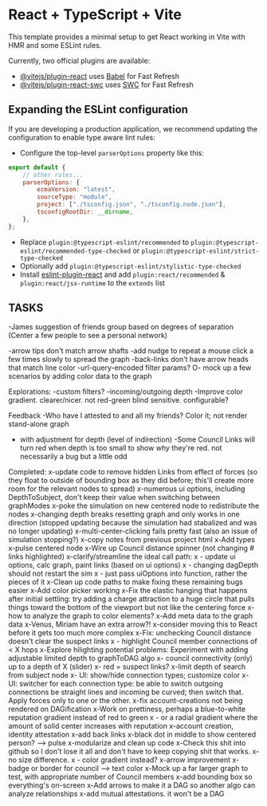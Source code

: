 # React + TypeScript + Vite

This template provides a minimal setup to get React working in Vite with HMR and some ESLint rules.

Currently, two official plugins are available:

- [@vitejs/plugin-react](https://github.com/vitejs/vite-plugin-react/blob/main/packages/plugin-react/README.md) uses [Babel](https://babeljs.io/) for Fast Refresh
- [@vitejs/plugin-react-swc](https://github.com/vitejs/vite-plugin-react-swc) uses [SWC](https://swc.rs/) for Fast Refresh

## Expanding the ESLint configuration

If you are developing a production application, we recommend updating the configuration to enable type aware lint rules:

- Configure the top-level `parserOptions` property like this:

```js
export default {
    // other rules...
    parserOptions: {
        ecmaVersion: "latest",
        sourceType: "module",
        project: ["./tsconfig.json", "./tsconfig.node.json"],
        tsconfigRootDir: __dirname,
    },
};
```

- Replace `plugin:@typescript-eslint/recommended` to `plugin:@typescript-eslint/recommended-type-checked` or `plugin:@typescript-eslint/strict-type-checked`
- Optionally add `plugin:@typescript-eslint/stylistic-type-checked`
- Install [eslint-plugin-react](https://github.com/jsx-eslint/eslint-plugin-react) and add `plugin:react/recommended` & `plugin:react/jsx-runtime` to the `extends` list

## TASKS

-James suggestion of friends group based on degrees of separation (Center a few people to see a personal network)

-arrow tips don't match arrow shafts
-add nudge to repeat a mouse click a few times slowly to spread the graph
-back-links don't have arrow heads that match line color
-url-query-encoded filter params?
O- mock up a few scenarios by adding color data to the graph

Explorations:
-custom filters?
-incoming/outgoing depth
-Improve color gradient. clearer/nicer. not red-green blind sensitive. configurable?

Feedback
-Who have I attested to and all my friends? Color it; not render stand-alone graph

- with adjustment for depth (level of indirection)
  -Some Council Links will turn red when depth is too small to show _why_ they're red. not necessarily a bug but a little odd

Completed:
x-update code to remove hidden Links from effect of forces (so they float to outside of bounding box as they did before; this'll create more room for the relevant nodes to spread)
x-numerous ui options, including DepthToSubject, don't keep their value when switching between graphModes
x-poke the simulation on new centered node to redistribute the nodes
x-changing depth breaks resetting graph and only works in one direction (stopped updating because the simulation had stabalized and was no longer updating)
x-multi-center-clicking fails pretty fast (also an issue of simulation stopping?)
x-copy notes from previous project html
x-Add types
x-pulse centered node
x-Wire up Council distance spinner (not changing # links highlighted)
x-clarify/streamline the ideal call path:
x - update ui options, calc graph, paint links (based on ui options)
x - changing dagDepth should not restart the sim
x - just pass uiOptions into function, rather the pieces of it
x-Clean up code paths to make fixing these remaining bugs easier
x-Add color picker working
x-Fix the elastic hanging that happens after initial settling: try adding a charge attraction to a huge circle that pulls things toward the bottom of the viewport but not like the centering force
x-how to analyze the graph to color elements?
x-Add meta data to the graph data
x-Venus, Miriam have an extra arrow?!
x-consider moving this to React before it gets too much more complex
x-Fix: unchecking Council distance doesn't clear the suspect links
x - highlight Council member connections of < X hops
x-Explore hilighting potential problems: Experiment with adding adjustable limited depth to graphToDAG algo
x- council connectivity (only) up to a depth of X (slider)
x- red = suspect links?
x-limit depth of search from subject node
x- UI: show/hide connection types; customize color
x- UI: switcher for each connection type: be able to switch outgoing connections be straight lines and incoming be curved; then switch that. Apply forces only to one or the other.
x-fix account-creations not being rendered on DAGification
x-Work on prettiness, perhaps a blue-to-white reputation gradient instead of red to green
x - or a radial gradient where the amount of solid center increases with reputation
x-account creation, identity attestation
x-add back links
x-black dot in middle to show centered person? --> pulse
x-modularize and clean up code
x-Check this shit into github so I don't lose it all and don't have to keep copying shit that works.
x-no size difference.
x - color gradient instead?
x-arrow improvement
x-badge or border for council --> text color
x-Mock up a far larger graph to test, with appropriate number of Council members
x-add bounding box so everything's on-screen
x-Add arrows to make it a DAG so another algo can analyze relationships
x-add mutual attestations. it won't be a DAG
